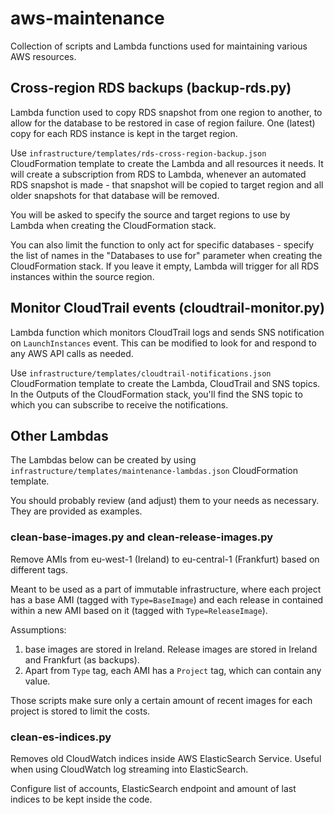 # aws-maintenance
Collection of scripts and Lambda functions used for maintaining various AWS resources.

## Cross-region RDS backups (backup-rds.py)

Lambda function used to copy RDS snapshot from one region to another, to allow for the database to be restored in case of region failure.
One (latest) copy for each RDS instance is kept in the target region.

Use `infrastructure/templates/rds-cross-region-backup.json` CloudFormation template to create the Lambda and all resources it needs.
It will create a subscription from RDS to Lambda, whenever an automated RDS snapshot is made - that snapshot will be copied to
target region and all older snapshots for that database will be removed.

You will be asked to specify the source and target regions to use by Lambda when creating the CloudFormation stack.

You can also limit the function to only act for specific databases - specify the list of names in the "Databases to use for"
parameter when creating the CloudFormation stack. If you leave it empty, Lambda will trigger for all RDS instances within
the source region.


## Monitor CloudTrail events (cloudtrail-monitor.py)

Lambda function which monitors CloudTrail logs and sends SNS notification on `LaunchInstances` event. 
This can be modified to look for and respond to any AWS API calls as needed.

Use `infrastructure/templates/cloudtrail-notifications.json` CloudFormation template to create the Lambda,
 CloudTrail and SNS topics. In the Outputs of the CloudFormation
stack, you'll find the SNS topic to which you can subscribe to receive the notifications.


## Other Lambdas

The Lambdas below can be created by using `infrastructure/templates/maintenance-lambdas.json` CloudFormation template.

You should probably review (and adjust) them to your needs as necessary. They are provided as examples.

### clean-base-images.py and clean-release-images.py

Remove AMIs from eu-west-1 (Ireland) to eu-central-1 (Frankfurt) based on different tags.

Meant to be used as a part of immutable infrastructure, where each project has a base AMI (tagged with `Type=BaseImage`) and
each release in contained within a new AMI based on it (tagged with `Type=ReleaseImage`). 

Assumptions: 

1. base images are stored in Ireland. Release images are stored in Ireland and Frankfurt (as backups).
1. Apart from `Type` tag, each AMI has a `Project` tag, which can contain any value.

Those scripts make sure only a certain amount of recent images for each project is stored to limit the costs.

### clean-es-indices.py

Removes old CloudWatch indices inside AWS ElasticSearch Service. Useful when using CloudWatch log streaming into ElasticSearch.

Configure list of accounts, ElasticSearch endpoint and amount of last indices to be kept inside the code.